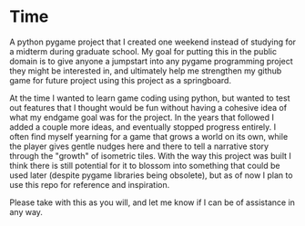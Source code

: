 # Time
A python pygame project that I created one weekend instead of studying for a midterm during graduate school. My goal for
putting this in the public domain is to give anyone a jumpstart into any pygame programming project they might be
interested in, and ultimately help me strengthen my github game for future project using this project as a springboard.

At the time I wanted to learn game coding using python, but wanted to test out features that I thought would be fun without
having a cohesive idea of what my endgame goal was for the project. In the years that followed I added a couple more ideas,
and eventually stopped progress entirely. I often find myself yearning for a game that grows a world on its own, while
the player gives gentle nudges here and there to tell a narrative story through the "growth" of isometric tiles. With the
way this project was built I think there is still potential for it to blossom into something that could be used later
(despite pygame libraries being obsolete), but as of now I plan to use this repo for reference and inspiration.

Please take with this as you will, and let me know if I can be of assistance in any way.
